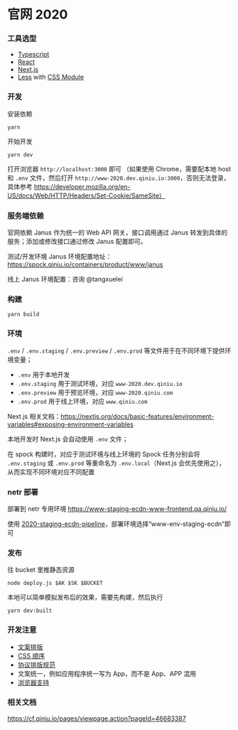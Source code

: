 # 官网 2020

### 工具选型

* [Typescript](https://www.typescriptlang.org/)
* [React](https://reactjs.org/)
* [Next.js](https://nextjs.org/)
* [Less](http://lesscss.org/) with [CSS Module](https://github.com/css-modules/css-modules)

### 开发

安装依赖

```shell
yarn
```

开始开发

```shell
yarn dev
```

打开浏览器 `http://localhost:3000` 即可
（如果使用 Chrome，需要配本地 host 和 `.env` 文件，然后打开 `http://www-2020.dev.qiniu.io:3000`，否则无法登录，
具体参考 https://developer.mozilla.org/en-US/docs/Web/HTTP/Headers/Set-Cookie/SameSite）

### 服务端依赖

官网依赖 Janus 作为统一的 Web API 网关，接口调用通过 Janus 转发到具体的服务；添加或修改接口通过修改 Janus 配置即可。

测试/开发环境 Janus 环境配置地址：https://spock.qiniu.io/containers/product/www/janus

线上 Janus 环境配置：咨询 @tangxuelei

### 构建

```shell
yarn build
```

### 环境

`.env` / `.env.staging` / `.env.preview` / `.env.prod` 等文件用于在不同环境下提供环境变量；

* `.env` 用于本地开发
* `.env.staging` 用于测试环境，对应 `www-2020.dev.qiniu.io`
* `.env.preview` 用于预览环境，对应 `www-2020.qiniu.com`
* `.env.prod` 用于线上环境，对应 `www.qiniu.com`

Next.js 相关文档：https://nextjs.org/docs/basic-features/environment-variables#exposing-environment-variables

本地开发时 Next.js 会自动使用 `.env` 文件；

在 spock 构建时，对应于测试环境与线上环境的 Spock 任务分别会将 `.env.staging` 或 `.env.prod` 等重命名为 `.env.local`（Next.js 会优先使用之），从而实现不同环境对应不同配置

### netr 部署

部署到 netr 专用环境 https://www-staging-ecdn-www-frontend.qa.qiniu.io/

使用 [2020-staging-ecdn-pipeline](https://spock.qiniu.io/v1/projects/detail/www/pipelines/single/2020-staging-ecdn-pipeline)，部署环境选择“www-env-staging-ecdn”即可

### 发布

往 bucket 里推静态资源

```shell
node deploy.js $AK $SK $BUCKET
```

本地可以简单模拟发布后的效果，需要先构建，然后执行

```shell
yarn dev:built
```

### 开发注意

* [文案排版](https://github.com/sparanoid/chinese-copywriting-guidelines)
* [CSS 顺序](https://www.shejidaren.com/css-written-specifications.html)
* [协议排版规范](https://cf.qiniu.io/pages/viewpage.action?pageId=92196844)
* 文案统一，例如应用程序统一写为 App，而不是 App、APP 混用
* [浏览器支持](https://cf.qiniu.io/pages/viewpage.action?pageId=92204421)

### 相关文档

https://cf.qiniu.io/pages/viewpage.action?pageId=46683387
